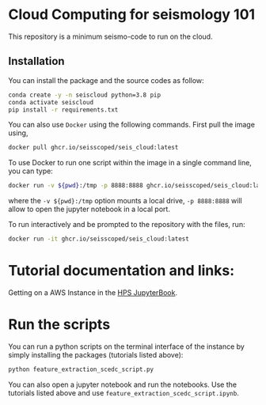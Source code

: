 # Cloud Computing for seismology 101

This repository is a minimum seismo-code to run on the cloud.

## Installation

You can install the package and the source codes as follow:
```bash
conda create -y -n seiscloud python=3.8 pip
conda activate seiscloud
pip install -r requirements.txt
```

You can also use ``Docker`` using the following commands. First pull the image using,
```bash
docker pull ghcr.io/seisscoped/seis_cloud:latest
```
To use Docker to run one script within the image in a single command line, you can type:
```bash
docker run -v ${pwd}:/tmp -p 8888:8888 ghcr.io/seisscoped/seis_cloud:latest python feature_extraction_scedc_script.py
```
where the ``-v ${pwd}:/tmp`` option mounts a local drive, ``-p 8888:8888`` will allow to open the jupyter notebook in a local port.


To run interactively and be prompted to the repository with the files, run:
```bash
docker run -it ghcr.io/seisscoped/seis_cloud:latest
```




# Tutorial documentation and links:

Getting on a AWS Instance in the [HPS JupyterBook](https://seisscoped.org/HPS/softhardware/AWS_101.html).


# Run the scripts

You can run a python scripts on the terminal interface of the instance by simply installing the packages (tutorials listed above):

```bash
python feature_extraction_scedc_script.py
```

You can also open a jupyter notebook and run the notebooks. Use the tutorials listed above and use ``feature_extraction_scedc_script.ipynb``.
